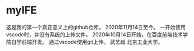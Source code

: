 # myIFE
这是我的第一个真正意义上的github仓库。
2020年11月14日至今。
一开始使用vscode时，并没有系统的上传文件。
2020年10月14日开始，在百度前端技术学院自学前端开发。
通过vscode使用git上传。
武艺超 北京工业大学。